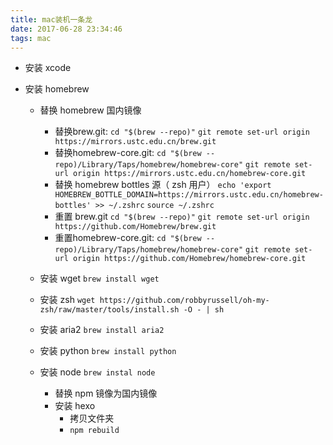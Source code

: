 ```yaml
---
title: mac装机一条龙
date: 2017-06-28 23:34:46
tags: mac
---
```



- 安装 xcode

- 安装 homebrew
  - 替换 homebrew 国内镜像
    - 替换brew.git:
      `cd "$(brew --repo)"`
      `git remote set-url origin https://mirrors.ustc.edu.cn/brew.git`
    - 替换homebrew-core.git:
      `cd "$(brew --repo)/Library/Taps/homebrew/homebrew-core"`
      `git remote set-url origin https://mirrors.ustc.edu.cn/homebrew-core.git`
    - 替换 homebrew bottles 源（ zsh 用户）
      `echo 'export HOMEBREW_BOTTLE_DOMAIN=https://mirrors.ustc.edu.cn/homebrew-bottles' >> ~/.zshrc`
      `source ~/.zshrc`
    - 重置 brew.git
      `cd "$(brew --repo)"`
      `git remote set-url origin https://github.com/Homebrew/brew.git`
    - 重置homebrew-core.git:
      `cd "$(brew --repo)/Library/Taps/homebrew/homebrew-core"`
      `git remote set-url origin https://github.com/Homebrew/homebrew-core.git`

  - 安装 wget
    `brew install wget`
  - 安装 zsh
    `wget https://github.com/robbyrussell/oh-my-zsh/raw/master/tools/install.sh -O - | sh`
  - 安装 aria2
    `brew install aria2`
  - 安装 python
    `brew install python`
  - 安装 node
    `brew instal node`
    - 替换 npm 镜像为国内镜像
    - 安装 hexo
      - 拷贝文件夹
      - `npm rebuild`